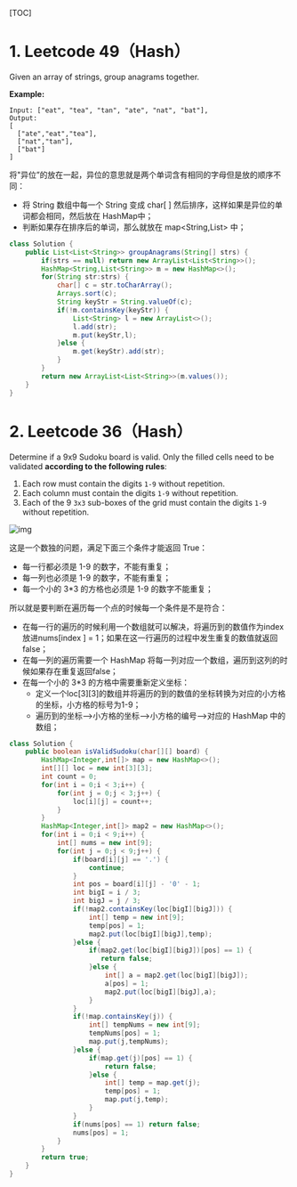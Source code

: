 [TOC]

# 1. Leetcode 49（Hash）

Given an array of strings, group anagrams together.

**Example:**

```
Input: ["eat", "tea", "tan", "ate", "nat", "bat"],
Output:
[
  ["ate","eat","tea"],
  ["nat","tan"],
  ["bat"]
]
```

将"异位”的放在一起，异位的意思就是两个单词含有相同的字母但是放的顺序不同：

- 将 String 数组中每一个 String 变成 char[ ] 然后排序，这样如果是异位的单词都会相同，然后放在 HashMap中；
- 判断如果存在排序后的单词，那么就放在 map<String,List<String>>  中；

```java
class Solution {
    public List<List<String>> groupAnagrams(String[] strs) {
        if(strs == null) return new ArrayList<List<String>>(); 
        HashMap<String,List<String>> m = new HashMap<>();
        for(String str:strs) {
            char[] c = str.toCharArray();
            Arrays.sort(c);
            String keyStr = String.valueOf(c);
            if(!m.containsKey(keyStr)) {
                List<String> l = new ArrayList<>();
                l.add(str);
                m.put(keyStr,l);
            }else {
                m.get(keyStr).add(str);
            }
        }
        return new ArrayList<List<String>>(m.values());
    }
}
```

# 2. Leetcode 36（Hash）

Determine if a 9x9 Sudoku board is valid. Only the filled cells need to be validated **according to the following rules**:

1. Each row must contain the digits `1-9` without repetition.
2. Each column must contain the digits `1-9` without repetition.
3. Each of the 9 `3x3` sub-boxes of the grid must contain the digits `1-9` without repetition.

![img](https://upload.wikimedia.org/wikipedia/commons/thumb/f/ff/Sudoku-by-L2G-20050714.svg/250px-Sudoku-by-L2G-20050714.svg.png)

这是一个数独的问题，满足下面三个条件才能返回 True：

- 每一行都必须是 1-9 的数字，不能有重复；
- 每一列也必须是 1-9 的数字，不能有重复；
- 每一个小的 3*3 的方格也必须是 1-9 的数字不能重复；

所以就是要判断在遍历每一个点的时候每一个条件是不是符合：

- 在每一行的遍历的时候利用一个数组就可以解决，将遍历到的数值作为index放进nums[index ] = 1；如果在这一行遍历的过程中发生重复的数值就返回false；
- 在每一列的遍历需要一个 HashMap 将每一列对应一个数组，遍历到这列的时候如果存在重复返回false；
- 在每一个小的 3*3 的方格中需要重新定义坐标：
  - 定义一个loc\[3][3]的数组并将遍历的到的数值的坐标转换为对应的小方格的坐标，小方格的标号为1-9；
  - 遍历到的坐标—>小方格的坐标—>小方格的编号—>对应的 HashMap 中的数组；

```java
class Solution {
    public boolean isValidSudoku(char[][] board) {
        HashMap<Integer,int[]> map = new HashMap<>();
        int[][] loc = new int[3][3];
        int count = 0;
        for(int i = 0;i < 3;i++) {
            for(int j = 0;j < 3;j++) {
                loc[i][j] = count++;
            }
        }
        HashMap<Integer,int[]> map2 = new HashMap<>();
        for(int i = 0;i < 9;i++) {
            int[] nums = new int[9];
            for(int j = 0;j < 9;j++) {
                if(board[i][j] == '.') {
                    continue;
                }
                int pos = board[i][j] - '0' - 1;
                int bigI = i / 3;
                int bigJ = j / 3;
                if(!map2.containsKey(loc[bigI][bigJ])) {
                    int[] temp = new int[9];
                    temp[pos] = 1;
                    map2.put(loc[bigI][bigJ],temp);
                }else {
                    if(map2.get(loc[bigI][bigJ])[pos] == 1) {
                       return false;
                    }else {
                        int[] a = map2.get(loc[bigI][bigJ]);
                        a[pos] = 1;
                        map2.put(loc[bigI][bigJ],a);
                    }
                }
                if(!map.containsKey(j)) {
                    int[] tempNums = new int[9];
                    tempNums[pos] = 1;
                    map.put(j,tempNums);
                }else {
                    if(map.get(j)[pos] == 1) {
                        return false;
                    }else {
                        int[] temp = map.get(j);
                        temp[pos] = 1;
                        map.put(j,temp);
                    }
                }
                if(nums[pos] == 1) return false;
                nums[pos] = 1;
            }
        }
        return true;
    }
}
```

